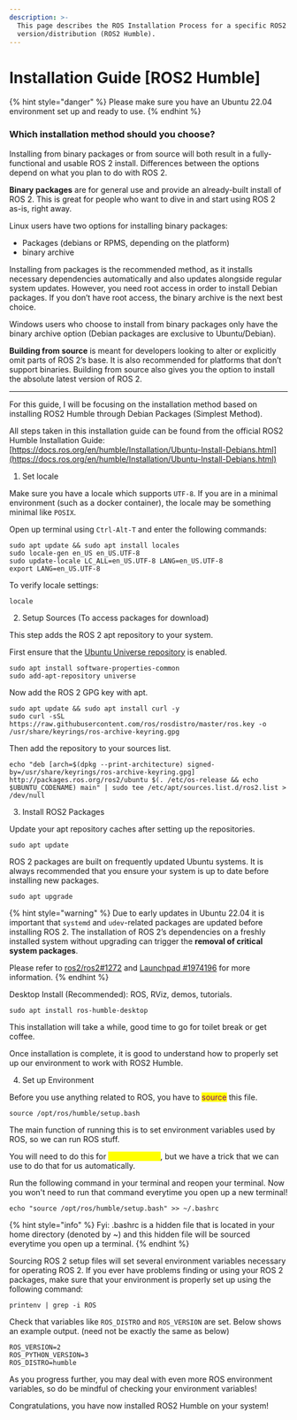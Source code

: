 ```yaml
---
description: >-
  This page describes the ROS Installation Process for a specific ROS2
  version/distribution (ROS2 Humble).
---
```


# Installation Guide \[ROS2 Humble]

{% hint style="danger" %}
Please make sure you have an Ubuntu 22.04 environment set up and ready to use.
{% endhint %}

### Which installation method should you choose?

Installing from binary packages or from source will both result in a fully-functional and usable ROS 2 install. Differences between the options depend on what you plan to do with ROS 2.

**Binary packages** are for general use and provide an already-built install of ROS 2. This is great for people who want to dive in and start using ROS 2 as-is, right away.

Linux users have two options for installing binary packages:

* Packages (debians or RPMS, depending on the platform)
* binary archive

Installing from packages is the recommended method, as it installs necessary dependencies automatically and also updates alongside regular system updates. However, you need root access in order to install Debian packages. If you don’t have root access, the binary archive is the next best choice.

Windows users who choose to install from binary packages only have the binary archive option (Debian packages are exclusive to Ubuntu/Debian).

**Building from source** is meant for developers looking to alter or explicitly omit parts of ROS 2’s base. It is also recommended for platforms that don’t support binaries. Building from source also gives you the option to install the absolute latest version of ROS 2.

***

For this guide, I will be focusing on the installation method based on installing ROS2 Humble through Debian Packages (Simplest Method).

All steps taken in this installation guide can be found from the official ROS2 Humble Installation Guide: [https://docs.ros.org/en/humble/Installation/Ubuntu-Install-Debians.html](https://docs.ros.org/en/humble/Installation/Ubuntu-Install-Debians.html)

1. Set locale

Make sure you have a locale which supports `UTF-8`. If you are in a minimal environment (such as a docker container), the locale may be something minimal like `POSIX`.&#x20;

Open up terminal using `Ctrl-Alt-T` and enter the following commands:

```
sudo apt update && sudo apt install locales
sudo locale-gen en_US en_US.UTF-8
sudo update-locale LC_ALL=en_US.UTF-8 LANG=en_US.UTF-8
export LANG=en_US.UTF-8
```

To verify locale settings:

```
locale  
```

2. Setup Sources (To access packages for download)

This step adds the ROS 2 apt repository to your system.

First ensure that the [Ubuntu Universe repository](https://help.ubuntu.com/community/Repositories/Ubuntu) is enabled.

```
sudo apt install software-properties-common
sudo add-apt-repository universe
```

Now add the ROS 2 GPG key with apt.&#x20;

```
sudo apt update && sudo apt install curl -y
sudo curl -sSL https://raw.githubusercontent.com/ros/rosdistro/master/ros.key -o /usr/share/keyrings/ros-archive-keyring.gpg
```

Then add the repository to your sources list.

```
echo "deb [arch=$(dpkg --print-architecture) signed-by=/usr/share/keyrings/ros-archive-keyring.gpg] http://packages.ros.org/ros2/ubuntu $(. /etc/os-release && echo $UBUNTU_CODENAME) main" | sudo tee /etc/apt/sources.list.d/ros2.list > /dev/null
```

3. Install ROS2 Packages

Update your apt repository caches after setting up the repositories.

```
sudo apt update
```

ROS 2 packages are built on frequently updated Ubuntu systems. It is always recommended that you ensure your system is up to date before installing new packages.

```
sudo apt upgrade
```

{% hint style="warning" %}
Due to early updates in Ubuntu 22.04 it is important that `systemd` and `udev`-related packages are updated before installing ROS 2. The installation of ROS 2’s dependencies on a freshly installed system without upgrading can trigger the **removal of critical system packages**.

Please refer to [ros2/ros2#1272](https://github.com/ros2/ros2/issues/1272) and [Launchpad #1974196](https://bugs.launchpad.net/ubuntu/+source/systemd/+bug/1974196) for more information.
{% endhint %}

Desktop Install (Recommended): ROS, RViz, demos, tutorials.

```
sudo apt install ros-humble-desktop
```

This installation will take a while, good time to go for toilet break or get coffee.

Once installation is complete, it is good to understand how to properly set up our environment to work with ROS2 Humble.

4. Set up Environment

Before you use anything related to ROS, you have to <mark style="color:purple;">source</mark> this file.&#x20;

```
source /opt/ros/humble/setup.bash
```

The main function of running this is to set environment variables used by ROS, so we can run ROS stuff.&#x20;

You will need to do this for <mark style="color:yellow;">every terminal</mark>, but we have a trick that we can use to do that for us automatically.

Run the following command in your terminal and reopen your terminal. Now you won't need to run that command everytime you open up a new terminal!

```
echo "source /opt/ros/humble/setup.bash" >> ~/.bashrc
```

{% hint style="info" %}
Fyi: .bashrc is a hidden file that is located in your home directory (denoted by \~) and this hidden file will be sourced everytime you open up a terminal.
{% endhint %}

Sourcing ROS 2 setup files will set several environment variables necessary for operating ROS 2. If you ever have problems finding or using your ROS 2 packages, make sure that your environment is properly set up using the following command:

```
printenv | grep -i ROS
```

Check that variables like `ROS_DISTRO` and `ROS_VERSION` are set. Below shows an example output. (need not be exactly the same as below)

```
ROS_VERSION=2
ROS_PYTHON_VERSION=3
ROS_DISTRO=humble
```

As you progress further, you may deal with even more ROS environment variables, so do be mindful of checking your environment variables!



Congratulations, you have now installed ROS2 Humble on your system!



